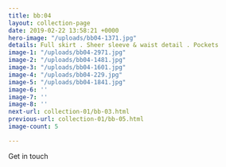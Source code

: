```yaml
---
title: bb:04
layout: collection-page
date: 2019-02-22 13:58:21 +0000
hero-image: "/uploads/bb04-1371.jpg"
details: Full skirt . Sheer sleeve & waist detail . Pockets
image-1: "/uploads/bb04-2971.jpg"
image-2: "/uploads/bb04-1481.jpg"
image-3: "/uploads/bb04-1601.jpg"
image-4: "/uploads/bb04-229.jpg"
image-5: "/uploads/bb04-1841.jpg"
image-6: ''
image-7: ''
image-8: ''
next-url: collection-01/bb-03.html
previous-url: collection-01/bb-05.html
image-count: 5

---
```

Get in touch